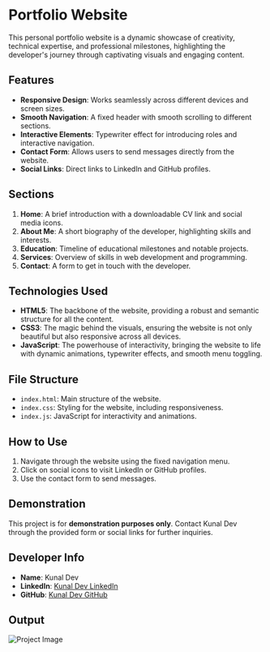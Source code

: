 # Portfolio Website

This personal portfolio website is a dynamic showcase of creativity, technical expertise, and professional milestones, highlighting the developer's journey through captivating visuals and engaging content.

## Features

- **Responsive Design**: Works seamlessly across different devices and screen sizes.
- **Smooth Navigation**: A fixed header with smooth scrolling to different sections.
- **Interactive Elements**: Typewriter effect for introducing roles and interactive navigation.
- **Contact Form**: Allows users to send messages directly from the website.
- **Social Links**: Direct links to LinkedIn and GitHub profiles.

## Sections

1. **Home**: A brief introduction with a downloadable CV link and social media icons.
2. **About Me**: A short biography of the developer, highlighting skills and interests.
3. **Education**: Timeline of educational milestones and notable projects.
4. **Services**: Overview of skills in web development and programming.
5. **Contact**: A form to get in touch with the developer.

## Technologies Used

- **HTML5**: The backbone of the website, providing a robust and semantic structure for all the content.
- **CSS3**: The magic behind the visuals, ensuring the website is not only beautiful but also responsive across all devices.
- **JavaScript**: The powerhouse of interactivity, bringing the website to life with dynamic animations, typewriter effects, and smooth menu toggling.



## File Structure

- `index.html`: Main structure of the website.
- `index.css`: Styling for the website, including responsiveness.
- `index.js`: JavaScript for interactivity and animations.



## How to Use

1. Navigate through the website using the fixed navigation menu.
2. Click on social icons to visit LinkedIn or GitHub profiles.
3. Use the contact form to send messages.

## Demonstration

This project is for **demonstration purposes only**. Contact Kunal Dev through the provided form or social links for further inquiries.

## Developer Info

- **Name**: Kunal Dev
- **LinkedIn**: [Kunal Dev LinkedIn](https://www.linkedin.com/in/kunal-dev-b837b4252/)
- **GitHub**: [Kunal Dev GitHub](https://github.com/ItsKunalDev)

## Output
![Project Image ](https://github.com/user-attachments/assets/6ee44a4c-f50a-4688-beec-9bd318e739c4)





